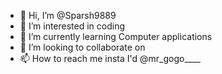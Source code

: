 - 👋 Hi, I’m @Sparsh9889
- 👀 I’m interested in coding 
- 🌱 I’m currently learning Computer applications
- 💞️ I’m looking to collaborate on 
- 📫 How to reach me insta I'd @mr_gogo____

<!---
Sparsh9889/Sparsh9889 is a ✨ special ✨ repository because its `README.md` (this file) appears on your GitHub profile.
You can click the Preview link to take a look at your changes.
--->

